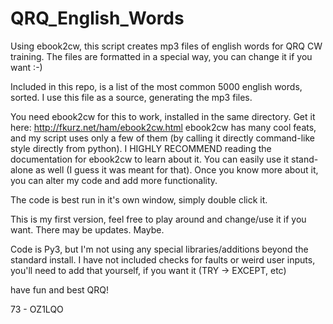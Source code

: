 QRQ_English_Words
=================

Using ebook2cw, this script creates mp3 files of english words for QRQ CW training. 
The files are formatted in a special way, you can change it if you want :-)

Included in this repo, is a list of the most common 5000 english words, sorted.
I use this file as a source, generating the mp3 files.

You need ebook2cw for this to work, installed in the same directory.
Get it here: http://fkurz.net/ham/ebook2cw.html
ebook2cw has many cool feats, and my script uses only a few of them (by calling
it directly command-like style directly from python). I HIGHLY RECOMMEND reading the
documentation for ebook2cw to learn about it. You can easily use it stand-alone as well
(I guess it was meant for that). Once you know more about it, you can alter my code and add
more functionality.

The code is best run in it's own window, simply double click it.

This is my first version, feel free to play around and change/use it if you want.
There may be updates. Maybe.

Code is Py3, but I'm not using any special libraries/additions beyond the standard install.
I have not included checks for faults or weird user inputs, you'll need to add that yourself,
if you want it (TRY -> EXCEPT, etc)

have fun and best QRQ!

73 - OZ1LQO
